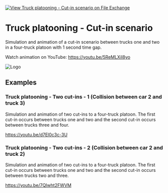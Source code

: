 [![View Truck platooning - Cut-in scenario on File Exchange](https://www.mathworks.com/matlabcentral/images/matlab-file-exchange.svg)](https://www.mathworks.com/matlabcentral/fileexchange/92165-truck-platooning-cut-in-scenario)
# Truck platooning - Cut-in scenario
Simulation and animation of a cut-in scenario between trucks one and two in a four-truck platoon with 1 second time gap.

Watch animation on YouTube: https://youtu.be/5ReMLXiI8yo

![Logo](https://www.mathworks.com/matlabcentral/mlc-downloads/downloads/5d76f6b8-ce1f-4735-9f0b-933bdee54eb2/7a8ffc2e-b556-4e63-a943-67d4367d0783/images/1621262511.png)

## Examples
### Truck platooning - Two cut-ins - 1 (Collision between car 2 and truck 3)
Simulation and animation of two cut-ins to a four-truck platoon. The first cut-in occurs between trucks one and two and the second cut-in occurs between trucks three and four.

https://youtu.be/d7El0c3c-3U

### Truck platooning - Two cut-ins - 2 (Collision between car 2 and truck 2)
Simulation and animation of two cut-ins to a four-truck platoon. The first cut-in occurs between trucks one and two and the second cut-in occurs between trucks two and three.

https://youtu.be/7QIwht2FWVM
